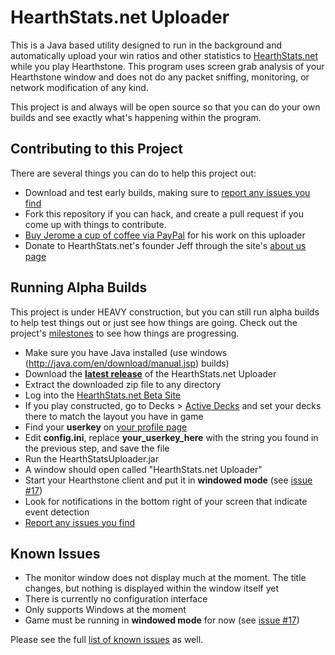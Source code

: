 HearthStats.net Uploader
========================

This is a Java based utility designed to run in the background and automatically
upload your win ratios and other statistics to [HearthStats.net](http://HearthStats.net)
while you play Hearthstone. This program uses screen grab analysis of your Hearthstone window
and does not do any packet sniffing, monitoring, or network modification of any kind.

This project is and always will be open source so that you can do your own builds 
and see exactly what's happening within the program. 

Contributing to this Project
----------------------------

There are several things you can do to help this project out:

* Download and test early builds, making sure to [report any issues you find](https://github.com/JeromeDane/HearthStats.net-Uploader/issues)
* Fork this repository if you can hack, and create a pull request if you come up with things to contribute.
* [Buy Jerome a cup of coffee via PayPal](https://www.paypal.com/cgi-bin/webscr?cmd=_s-xclick&hosted_button_id=F9XNSXLZNP9QQ) for his work on this uploader
* Donate to HearthStats.net's founder Jeff through the site's [about us page](http://hearthstats.net/aboutus) 

Running Alpha Builds
--------------------

This project is under HEAVY construction, but you can still run alpha builds
to help test things out or just see how things are going. Check out the project's
[milestones](https://github.com/JeromeDane/HearthStats.net-Uploader/issues/milestones) 
to see how things are progressing.

* Make sure you have Java installed (use windows (http://java.com/en/download/manual.jsp) builds)
* Download the __[latest release](https://github.com/JeromeDane/HearthStats.net-Uploader/releases)__ of the HearthStats.net Uploader
* Extract the downloaded zip file to any directory
* Log into the [HearthStats.net Beta Site](http://beta.hearthstats.net/)
* If you play constructed, go to Decks > [Active Decks](http://beta.hearthstats.net/decks/active_decks) and set your decks there to match the layout you have in game
* Find your __userkey__ on [your profile page](http://beta.hearthstats.net/profile)
* Edit __config.ini__, replace **your_userkey_here** with the string you found in the previous step, and save the file   
* Run the HearthStatsUploader.jar
* A window should open called "HearthStats.net Uploader"
* Start your Hearthstone client and put it in __windowed mode__ (see [issue #17](https://github.com/JeromeDane/HearthStats.net-Uploader/issues/17))
* Look for notifications in the bottom right of your screen that indicate event detection
* [Report any issues you find](https://github.com/JeromeDane/HearthStats.net-Uploader/issues)

Known Issues
-------------

* The monitor window does not display much at the moment. The title changes, but nothing is displayed within the window itself yet
* There is currently no configuration interface
* Only supports Windows at the moment
* Game must be running in __windowed mode__ for now (see [issue #17](https://github.com/JeromeDane/HearthStats.net-Uploader/issues/17))
 
Please see the full [list of known issues](https://github.com/JeromeDane/HearthStats.net-Uploader/issues)
as well.